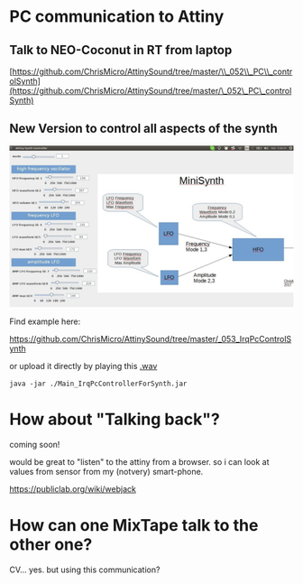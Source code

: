 # PC communication to Attiny

## Talk to NEO-Coconut in RT from laptop

[https://github.com/ChrisMicro/AttinySound/tree/master/\\_052\\_PC\\_controlSynth](https://github.com/ChrisMicro/AttinySound/tree/master/\_052\_PC\_controlSynth)

## New Version to control all aspects of the synth

![](images/photos/SynthControl_chris.jpg)

Find example here:

https://github.com/ChrisMicro/AttinySound/tree/master/_053_IrqPcControlSynth

or upload it directly by playing this [.wav](https://github.com/8BitMixtape/8Bit-Mixtape-NEO/raw/master/Code/_053_IrqPcControlSynth/_053_IrqPcControlSynth.ino.wav)


```
java -jar ./Main_IrqPcControllerForSynth.jar
```

# How about "Talking back"?

coming soon!

would be great to "listen" to the attiny from a browser. so i can look at values from sensor from my (notvery) smart-phone.

https://publiclab.org/wiki/webjack

# How can one MixTape talk to the other one?

CV... yes. but using this communication?







